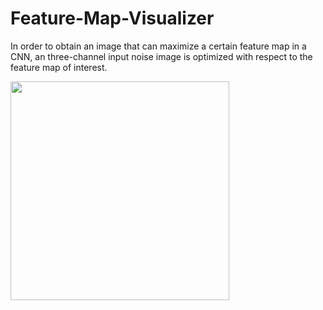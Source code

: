 # Feature-Map-Visualizer
In order to obtain an image that can maximize a certain feature map in a CNN, an three-channel input noise image is optimized with respect to the feature map of interest.

<img src="optimization_process.gif" width="350">
